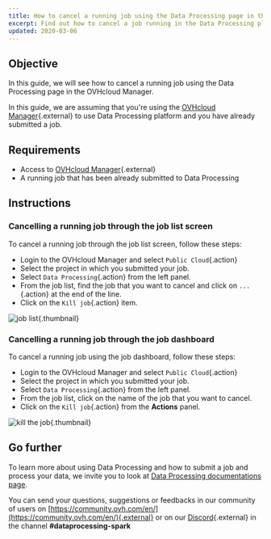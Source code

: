 ```yaml
---
title: How to cancel a running job using the Data Processing page in the OVHcloud Manager
excerpt: Find out how to cancel a job running in the Data Processing platform through the OVHcloud Manager
updated: 2020-03-06
---
```


## Objective

In this guide, we will see how to cancel a running job using the Data Processing page in the OVHcloud Manager.

In this guide, we are assuming that you're using the [OVHcloud Manager](https://ca.ovh.com/auth/?action=gotomanager&from=https://www.ovh.com.au/&ovhSubsidiary=au){.external} to use Data Processing platform and you have already submitted a job.  

## Requirements 

- Access to [OVHcloud Manager](https://ca.ovh.com/auth/?action=gotomanager&from=https://www.ovh.com.au/&ovhSubsidiary=au){.external}
- A running job that has been already submitted to Data Processing

## Instructions

### Cancelling a running job through the job list screen 

To cancel a running job through the job list screen, follow these steps:

- Login to the OVHcloud Manager and select `Public Cloud`{.action}
- Select the project in which you submitted your job. 
- Select `Data Processing`{.action} from the left panel.
- From the job list, find the job that you want to cancel and click on `...`{.action} at the end of the line.
- Click on the `Kill job`{.action} item. 

![job list](joblist.png){.thumbnail}

### Cancelling a running job through the job dashboard

To cancel a running job using the job dashboard, follow these steps: 

- Login to the OVHcloud Manager and select `Public Cloud`{.action}
- Select the project in which you submitted your job. 
- Select `Data Processing`{.action} from the left panel.
- From the job list, click on the name of the job that you want to cancel. 
- Click on the `Kill job`{.action} from the **Actions** panel. 

![kill the job](kill.png){.thumbnail}

## Go further

To learn more about using Data Processing and how to submit a job and process your data, we invite you to look at [Data Processing documentations page](public-cloud-data-analytics-data-processing1.).

You can send your questions, suggestions or feedbacks in our community of users on [https://community.ovh.com/en/](https://community.ovh.com/en/){.external} or on our [Discord](https://discord.gg/VVvZg8NCQM){.external} in the channel **#dataprocessing-spark**
